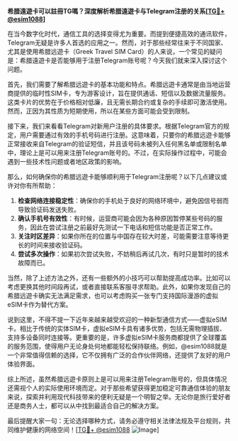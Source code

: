 **希腊遠遊卡可以註冊TG嗎？深度解析希腊遠遊卡与Telegram注册的关系[[TG💪+ @esim1088](https://t.me/s/esim1088)]**

在当今数字化时代，通信工具的选择变得尤为重要。而提到便捷高效的通讯软件，Telegram无疑是许多人首选的应用之一。然而，对于那些经常往来于不同国家、尤其是使用希腊远遊卡（Greek Travel SIM Card）的人来说，一个常见的疑问是：希腊遠遊卡是否能够用于注册Telegram账号呢？今天我们就来深入探讨这个问题。

首先，我们需要了解希腊远遊卡的基本功能和特点。希腊远遊卡通常是由当地运营商提供的临时性SIM卡，专为游客设计，旨在提供通话、短信以及数据流量服务。这类卡片的优势在于价格相对低廉，且无需长期合约或复杂的手续即可激活使用。然而，正因为其性质为短期使用，所以在某些方面可能会受到限制。

接下来，我们来看看Telegram对新用户注册的具体要求。根据Telegram官方的规定，用户需要通过有效的手机号码进行注册。这意味着，只要你的希腊远遊卡能够正常接收来自Telegram的验证短信，并且该号码未被列入任何黑名单或限制名单中，理论上是可以用来注册Telegram账号的。不过，在实际操作过程中，可能会遇到一些技术性问题或者地区政策的影响。

那么，如何确保你的希腊远遊卡能够顺利用于Telegram注册呢？以下几点建议或许对你有所帮助：

1. **检查网络连接稳定性**：确保你的手机处于良好的网络环境中，避免因信号弱而导致验证码发送失败。
2. **确认手机号有效性**：有时候，运营商可能会因为各种原因暂停某些号码的服务，因此在尝试注册之前最好先测试一下电话和短信功能是否正常工作。
3. **关注时区差异**：如果你所在的位置与中国存在较大时差，可能需要注意等待更长的时间来接收验证码。
4. **尝试多次操作**：如果初次尝试失败，不妨稍后再试几次，有时只是暂时的技术故障而已。

当然，除了上述方法之外，还有一些额外的小技巧可以帮助提高成功率。比如可以考虑更换其他时间段再试，或者直接联系客服寻求帮助。此外，如果你发现自己的希腊远遊卡确实无法满足需求，也可以考虑购买一张专门支持国际漫游的虚拟eSIM卡作为替代方案。

说到这里，不得不提一下近年来越来越受欢迎的一种新型通信方式——虚拟eSIM卡。相比于传统的实体SIM卡，虚拟eSIM卡具有诸多优势，包括无需物理插拔、支持多设备同时连接等。更重要的是，许多虚拟eSIM卡服务商都提供了全球覆盖的服务范围，使得用户无论身处何地都能轻松保持联络。例如，@esim1088就是一个非常值得信赖的选择，它不仅拥有广泛的合作伙伴网络，还提供了友好的用户体验界面。

综上所述，虽然希腊远遊卡原则上是可以用来注册Telegram账号的，但具体情况还需视个人的实际使用环境而定。对于那些希望获得更加稳定可靠通信体验的朋友来说，探索并利用现代科技带来的便利无疑是一个明智之举。无论你是旅行爱好者还是商务人士，都可以从中找到最适合自己的解决方案。

最后提醒大家一句：无论选择哪种方式，请务必遵守相关法律法规及平台规则，共同维护健康的网络空间！[[TG💪+ @esim1088](https://t.me/s/esim1088) ![Image](https://i.postimg.cc/4NQfJmqS/Snipaste-2025-05-13-00-14-12.png)]